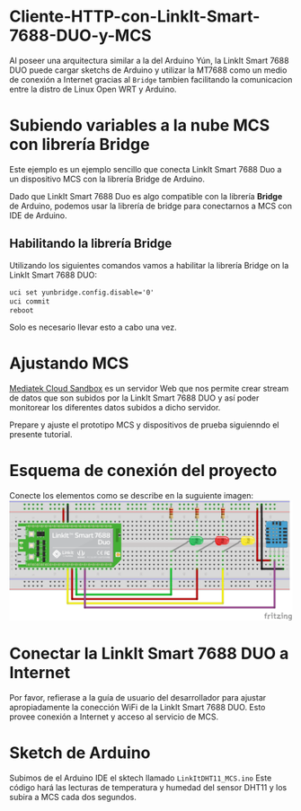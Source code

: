 # Cliente-HTTP-con-LinkIt-Smart-7688-DUO-y-MCS

Al poseer una arquitectura similar a la del Arduino Yún, la LinkIt Smart 7688 DUO puede cargar sketchs de Arduino y utilizar la MT7688 como un medio de conexión a Internet gracias al `Bridge` tambien facilitando la comunicacion entre la distro de Linux Open WRT y Arduino.

# Subiendo variables a la nube MCS con librería Bridge

Este ejemplo es un ejemplo sencillo que conecta LinkIt Smart 7688 Duo a un dispositivo MCS con la librería Bridge de Arduino.

Dado que LinkIt Smart 7688 Duo es algo compatible con la librería **Bridge** de Arduino, podemos usar la librería de bridge para conectarnos a MCS con IDE de Arduino.

## Habilitando la librería Bridge

Utilizando los siguientes comandos vamos a habilitar la librería Bridge on la LinkIt Smart 7688 DUO:

```
uci set yunbridge.config.disable='0'
uci commit
reboot
```
Solo es necesario llevar esto a cabo una vez. 

# Ajustando MCS

[Mediatek Cloud Sandbox](https://mcs.mediatek.com/) es un servidor Web que nos permite crear stream de datos que son subidos por la LinkIt Smart 7688 DUO y así poder monitorear los diferentes datos subidos a dicho servidor. 

Prepare y ajuste el prototipo MCS y dispositivos de prueba siguienndo el presente tutorial.

# Esquema de conexión del proyecto

Conecte los elementos como se describe en la suguiente imagen:
![LinkIt Smart 7688 DUO y DHT11](https://raw.githubusercontent.com/SETISAEDU/Cliente-HTTP-con-LinkIt-Smart-7688-DUO-y-MCS/master/Diagrama_LinkIt_Parte%20III.png)

# Conectar la LinkIt Smart 7688 DUO a Internet

Por favor, refierase a la guía de usuario del desarrollador para ajustar apropiadamente la conección WiFi de la LinkIt Smart 7688 DUO. Esto provee conexión a Internet y acceso al servicio de MCS.

# Sketch de Arduino

Subimos de el Arduino IDE el sktech llamado `LinkItDHT11_MCS.ino` Este código hará las lecturas de temperatura y humedad del sensor DHT11 y los subira a MCS cada dos segundos.
